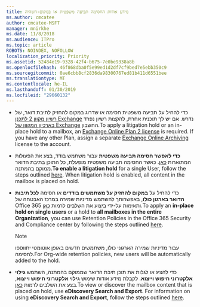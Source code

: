 ```yaml
---
title: מידע אודות החסימה תביעה משפטית או במקום-השהיה
ms.author: cmcatee
author: cmcatee-MSFT
manager: mnirkhe
ms.date: 11/8/2018
ms.audience: ITPro
ms.topic: article
ROBOTS: NOINDEX, NOFOLLOW
localization_priority: Priority
ms.assetid: 52484e19-9328-42f4-b675-7e0be9338a8b
ms.openlocfilehash: 46f868dba0f5e99ed1d2df7cf9bed7e5ebb350c9
ms.sourcegitcommit: 0ae6cbb8cf2836da98300767ed81b411d6551bee
ms.translationtype: MT
ms.contentlocale: he-IL
ms.lasthandoff: 01/30/2019
ms.locfileid: "29660132"
---
```

- <span data-ttu-id="d9c26-p101">כדי להחיל על תביעה משפטית חסימה או שדרוג במקום להחזיק לתיבת דואר, של [רשיון מקוון 2 לתכנן Exchange](https://docs.microsoft.com/office365/servicedescriptions/office-365-platform-service-description/office-365-plan-options) נדרש. אם יש לך תוכנית אחרת, להקצות רשיון נפרד [בארכיון המקוון של Exchange](https://docs.microsoft.com/office365/servicedescriptions/exchange-online-archiving-service-description/exchange-online-archiving-service-description) החשבון.</span><span class="sxs-lookup"><span data-stu-id="d9c26-p101">To apply a litigation hold or an in-place hold to a mailbox, an [Exchange Online Plan 2 license](https://docs.microsoft.com/office365/servicedescriptions/office-365-platform-service-description/office-365-plan-options) is required. If you have any other Plan, assign a separate [Exchange Online Archiving](https://docs.microsoft.com/office365/servicedescriptions/exchange-online-archiving-service-description/exchange-online-archiving-service-description) license to the account.</span></span> 
    
- <span data-ttu-id="d9c26-p102">**כדי לאפשר חסימה תביעה משפטית** עבור משתמש בודד, בצע את הפעולות המתוארות [כאן](https://docs.microsoft.com/office365/SecurityCompliance/place-a-mailbox-on-litigation-hold). כאשר החסימה תביעה משפטית מופעלת, כל התוכן בתיבת הדואר ממוקם בהמתנה.</span><span class="sxs-lookup"><span data-stu-id="d9c26-p102">**To enable a litigation hold** for a single User, follow the steps outlined [here](https://docs.microsoft.com/office365/SecurityCompliance/place-a-mailbox-on-litigation-hold). When litigation hold is enabled, all content in the mailbox is placed on hold.</span></span>
    
- <span data-ttu-id="d9c26-106">כדי להחיל על **במקום להחזיק על משתמשים בודדים** או חסימה **לכל תיבות הדואר בארגון כולו**, באפשרותך להשתמש מדיניות שמירה במרכז האבטחה של Office 365 ותאימות על-ידי ביצוע את השלבים לרמות [כאן](https://docs.microsoft.com/Office365/securitycompliance/retention-policies ).</span><span class="sxs-lookup"><span data-stu-id="d9c26-106">To apply an **in-place hold on single users** or a hold to **all mailboxes in the entire Organization**, you can use Retention Policies in the Office 365 Security and Compliance center by following the steps outlined [here](https://docs.microsoft.com/Office365/securitycompliance/retention-policies ).</span></span>
    
    > [!NOTE]
    > <span data-ttu-id="d9c26-107">עבור מדיניות שמירה הארגוני כולו, משתמשים חדשים באופן אוטומטי יתווספו לחסימה.</span><span class="sxs-lookup"><span data-stu-id="d9c26-107">For Org-wide retention policies, new users will be automatically added to the hold.</span></span> 
  
- <span data-ttu-id="d9c26-p103">כדי להציג או לגלות את תוכן תיבת הדואר שממוקם בהמתנה, השתמש **גילוי אלקטרוני חיפוש וייצוא**. לקבלת מידע אודות שימוש **גילוי אלקטרוני חיפוש וייצוא**, בצע את השלבים לרמות [כאן](https://docs.microsoft.com/office365/securitycompliance/export-search-results).</span><span class="sxs-lookup"><span data-stu-id="d9c26-p103">To view or discover the mailbox content that is placed on hold, use **eDiscovery Search and Export**. For information on using **eDiscovery Search and Export**, follow the steps outlined [here](https://docs.microsoft.com/office365/securitycompliance/export-search-results).</span></span>
    


